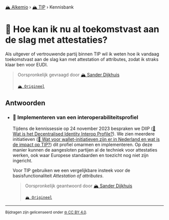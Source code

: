 [🏔️ Alkemio](https://welcome.alkem.io/) › [🏔️ TIP](https://alkem.io/tip/dashboard) › Kennisbank
# 📄 Hoe kan ik nu al toekomstvast aan de slag met attestaties?
Als uitgever of vertrouwende partij binnen TIP wil ik weten hoe ik vandaag toekomstvast aan de slag kan met attestation of attributes, zodat ik straks klaar ben voor EUDI.
> Oorspronkelijk gevraagd door [🏔️ Sander Dijkhuis](https://alkem.io/user/sander-dijkhuis-3912)
>
> [`🏔️ Origineel`](https://alkem.io/tip/collaboration/hoekaniknualtoe-5296)

## Antwoorden
- ### <a id="implementerenvanee-1722"></a> 📌 Implementeren van een interoperabiliteitsprofiel
  Tijdens de kennissessie op 24 november 2023 bespraken we DIIP ([📄 Wat is het Decentralised Identity Interop Profile?](watishetdecentral-4831.md)). We zien meerdere initiatieven ([📄 Wat voor wallet-initiatieven zijn er in Nederland en wat is de impact op TIP?](watvoorwallet-init-2068.md)) dit profiel omarmen en implementeren. Op deze manier kunnen de aangesloten partijen al de techniek voor attestaties werken, ook waar Europese standaarden en toezicht nog niet zijn ingericht.
  
  Voor TIP gebruiken we een vergelijkbare insteek voor de basisfunctionaliteit *Attestation of attributes*.

  > Oorspronkelijk geantwoord door [🏔️ Sander Dijkhuis](https://alkem.io/tip/collaboration/hoekaniknualtoe-5296/posts/implementerenvanee-1722)
  >
  > [`🏔️ Origineel`](https://alkem.io/tip/collaboration/hoekaniknualtoe-5296/posts/implementerenvanee-1722)

* * *
<small>Bijdragen zijn gelicenseerd onder [🌐 CC BY 4.0](https://creativecommons.org/licenses/by/4.0/deed.nl).</small>
